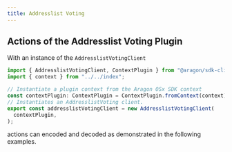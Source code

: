 ```yaml
---
title: Addresslist Voting
---
```


## Actions of the Addresslist Voting Plugin

With an instance of the `AddresslistVotingClient`

```ts
import { AddresslistVotingClient, ContextPlugin } from "@aragon/sdk-client";
import { context } from "../../index";

// Instantiate a plugin context from the Aragon OSx SDK context
const contextPlugin: ContextPlugin = ContextPlugin.fromContext(context);
// Instantiates an AddresslistVoting client.
export const addresslistVotingClient = new AddresslistVotingClient(
  contextPlugin,
);
```


actions can encoded and decoded as demonstrated in the following examples.